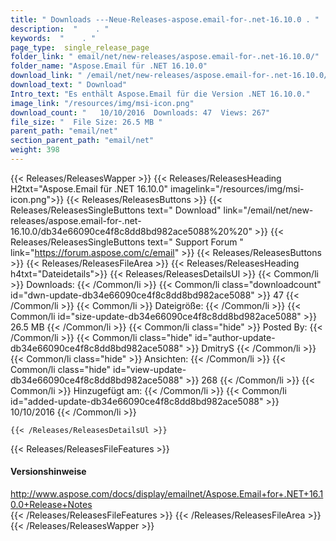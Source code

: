 ```yaml
---
title: " Downloads ---Neue-Releases-aspose.email-for-.net-16.10.0 . "
description:  "    . " 
keywords:  "    . " 
page_type:  single_release_page
folder_link: " email/net/new-releases/aspose.email-for-.net-16.10.0/"
folder_name: "Aspose.Email für .NET 16.10.0"
download_link: " /email/net/new-releases/aspose.email-for-.net-16.10.0/db34e66090ce4f8c8dd8bd982ace5088"
download_text: " Download"
Intro_text: "Es enthält Aspose.Email für die Version .NET 16.10.0."
image_link: "/resources/img/msi-icon.png"
download_count: "   10/10/2016  Downloads: 47  Views: 267"
file_size: "  File Size: 26.5 MB "
parent_path: "email/net"
section_parent_path: "email/net"
weight: 398
---
```


{{< Releases/ReleasesWapper >}}
  {{< Releases/ReleasesHeading H2txt="Aspose.Email für .NET 16.10.0" imagelink="/resources/img/msi-icon.png">}}
  {{< Releases/ReleasesButtons >}}
    {{< Releases/ReleasesSingleButtons text=" Download" link="/email/net/new-releases/aspose.email-for-.net-16.10.0/db34e66090ce4f8c8dd8bd982ace5088%20%20" >}}
    {{< Releases/ReleasesSingleButtons text=" Support Forum " link="https://forum.aspose.com/c/email" >}}
  {{< Releases/ReleasesButtons >}}
  {{< Releases/ReleasesFileArea >}}
    {{< Releases/ReleasesHeading h4txt="Dateidetails">}}
    {{< Releases/ReleasesDetailsUl >}}
            {{< Common/li >}} Downloads: {{< /Common/li >}}
      {{< Common/li class="downloadcount" id="dwn-update-db34e66090ce4f8c8dd8bd982ace5088" >}} 47 {{< /Common/li >}}
      {{< Common/li >}} Dateigröße: {{< /Common/li >}}
      {{< Common/li id="size-update-db34e66090ce4f8c8dd8bd982ace5088" >}} 26.5 MB {{< /Common/li >}} 
      {{< Common/li  class="hide" >}} Posted By: {{< /Common/li >}} 
      {{< Common/li class="hide" id="author-update-db34e66090ce4f8c8dd8bd982ace5088" >}} DmitryS {{< /Common/li >}}
      {{< Common/li class="hide" >}} Ansichten: {{< /Common/li >}}
      {{< Common/li class="hide" id="view-update-db34e66090ce4f8c8dd8bd982ace5088" >}} 268 {{< /Common/li >}}
      {{< Common/li >}} Hinzugefügt am: {{< /Common/li >}}
      {{< Common/li id="added-update-db34e66090ce4f8c8dd8bd982ace5088" >}} 10/10/2016 {{< /Common/li >}} 

    {{< /Releases/ReleasesDetailsUl >}}

  {{< Releases/ReleasesFileFeatures >}}
      <h4>Versionshinweise</h4><div> <a href="http://www.aspose.com/docs/display/emailnet/Aspose.Email+for+.NET+16.10.0+Release+Notes">http://www.aspose.com/docs/display/emailnet/Aspose.Email+for+.NET+16.10.0+Release+Notes</a></div>
  {{< /Releases/ReleasesFileFeatures >}}
 {{< /Releases/ReleasesFileArea >}}
{{< /Releases/ReleasesWapper >}}



